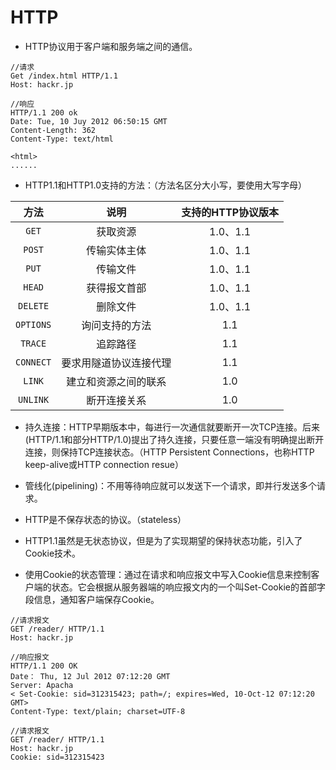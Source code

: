 # HTTP

- HTTP协议用于客户端和服务端之间的通信。

```http
//请求
Get /index.html HTTP/1.1
Host: hackr.jp
```

```http
//响应
HTTP/1.1 200 ok
Date: Tue, 10 Juy 2012 06:50:15 GMT
Content-Length: 362
Content-Type: text/html

<html>
......
```

- HTTP1.1和HTTP1.0支持的方法：（方法名区分大小写，要使用大写字母）

|方法       |说明           |支持的HTTP协议版本 |
|   :---:   |     :---:    |   :---:          |
|`GET`      |获取资源       |1.0、1.1          |
|`POST`     |传输实体主体   |1.0、1.1          |
|`PUT`      |传输文件       |1.0、1.1          |
|`HEAD`     |获得报文首部   |1.0、1.1          |
|`DELETE`   |删除文件       |1.0、1.1          |
|`OPTIONS`  |询问支持的方法 |1.1               |
|`TRACE`    |追踪路径       |1.1               |
|`CONNECT`  |要求用隧道协议连接代理|1.1         |
|`LINK`     |建立和资源之间的联系|1.0           |
|`UNLINK`   |断开连接关系   |1.0               |

- 持久连接：HTTP早期版本中，每进行一次通信就要断开一次TCP连接。后来(HTTP/1.1和部分HTTP/1.0)提出了持久连接，只要任意一端没有明确提出断开连接，则保持TCP连接状态。（HTTP Persistent Connections，也称HTTP keep-alive或HTTP connection resue）

- 管线化(pipelining)：不用等待响应就可以发送下一个请求，即并行发送多个请求。

- HTTP是不保存状态的协议。（stateless）
- HTTP1.1虽然是无状态协议，但是为了实现期望的保持状态功能，引入了Cookie技术。
- 使用Cookie的状态管理：通过在请求和响应报文中写入Cookie信息来控制客户端的状态。它会根据从服务器端的响应报文内的一个叫Set-Cookie的首部字段信息，通知客户端保存Cookie。

```http
//请求报文
GET /reader/ HTTP/1.1
Host: hackr.jp

//响应报文
HTTP/1.1 200 OK
Date： Thu, 12 Jul 2012 07:12:20 GMT
Server: Apacha
< Set-Cookie: sid=312315423; path=/; expires=Wed, 10-Oct-12 07:12:20 GMT>
Content-Type: text/plain; charset=UTF-8

//请求报文
GET /reader/ HTTP/1.1
Host: hackr.jp
Cookie: sid=312315423
```